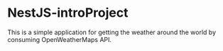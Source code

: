 # NestJS-introProject
This is a simple application for getting the weather around the world by consuming OpenWeatherMaps API.

